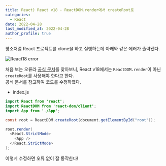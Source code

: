 ```yaml
---
title: React) React v18 - ReactDOM.render에서 createRoot로
categories:
  - React
date: 2022-04-28
last_modified_at: 2022-04-28
author_profile: true
---
```


평소처럼 React 프로젝트를 clone을 하고 실행하는데 아래와 같은 에러가 출력됐다.


![React18 error](https://user-images.githubusercontent.com/62230430/165764218-cc59e9b8-a3b1-427b-8003-ef5afd08a809.png)


처음 보는 오류라 [공식 문서](https://ko.reactjs.org/docs/concurrent-mode-reference.html#createroot)를 찾아보니, React v18에서는 `ReactDOM.render`이 아닌 `createRoot`를 사용해야 한다고 한다.  
공식 문서를 참고하여 코드를 수정하였다.

- index.js

```java
import React from 'react';
import ReactDOM from 'react-dom/client';
import App from './App';

const root = ReactDOM.createRoot(document.getElementById("root"));

root.render(
  <React.StrictMode>
    <App />
  </React.StrictMode>
);
```

이렇게 수정하면 오류 없이 잘 동작한다!